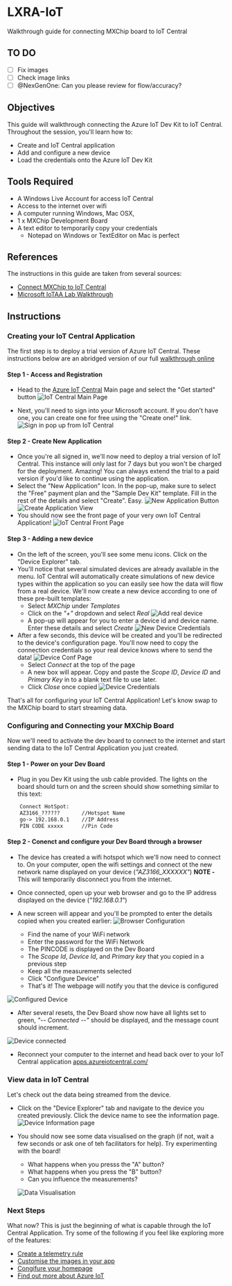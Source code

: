 # LXRA-IoT
Walkthrough guide for connecting MXChip board to IoT Central

## TO DO
- [ ] Fix images
- [ ] Check image links
- [ ] @NexGenOne: Can you please review for flow/accuracy?

## Objectives
This guide will walkthrough connecting the Azure IoT Dev Kit to IoT Central. Throughout the session, you'll learn how to:
- Create and IoT Central application
- Add and configure a new device
- Load the credentials onto the Azure IoT Dev Kit

## Tools Required
- A Windows Live Account for access IoT Central
- Access to the internet over wifi
- A computer running Windows, Mac OSX,
- 1 x MXChip Development Board
- A text editor to temporarily copy your credentials
  - Notepad on Windows or TextEditor on Mac is perfect

## References
The instructions in this guide are taken from several sources:
- [Connect MXChip to IoT Central](https://docs.microsoft.com/en-us/azure/iot-central/howto-connect-devkit)
- [Microsoft IoTAA Lab Walkthrough](https://github.com/mjksinc/IoTAA-MSFT-Lab)

## Instructions

### Creating your IoT Central Application
The first step is to deploy a trial version of Azure IoT Central. These instructions below are an abridged version of our full [walkthrough online](https://docs.microsoft.com/en-au/azure/iot-central/howto-create-application)

#### Step 1 - Access and Registration
- Head to the [Azure IoT Central](https://azure.microsoft.com/en-us/services/iot-central/) Main page and select the "Get started" button
![IoT Central Main Page](https://github.com/mjksinc/IoTAA-MSFT-Lab/blob/master/Reference_Images/IoTCentral_mainPage.PNG)

- Next, you'll need to sign into your Microsoft account. If you don't have one, you can create one for free using the "Create one!" link.
![Sign in pop up from IoT Central](https://github.com/mjksinc/IoTAA-MSFT-Lab/blob/master/Reference_Images/Sign-in_Page.PNG)

#### Step 2 - Create New Application
- Once you're all signed in, we'll now need to deploy a trial version of IoT Central. This instance will only last for 7 days but you won't be charged for the deployment. Amazing! You can always extend the trial to a paid version if you'd like to continue using the application. 
- Select the "New Application" Icon. In the pop-up, make sure to select the "Free" payment plan and the "Sample Dev Kit" template. Fill in the rest of the details and select "Create". Easy.
![New Application Button](https://github.com/mjksinc/IoTAA-MSFT-Lab/blob/master/Reference_Images/CreateApp_1.PNG)
![Create Application View](https://github.com/mjksinc/LXRA-IoT/blob/master/Images/1.CreateCentralApp.jpg)
- You should now see the front page of your very own IoT Central Application!
![IoT Central Front Page](https://github.com/mjksinc/LXRA-IoT/blob/master/Images/2.CentralFrontPage.jpg)

#### Step 3 - Adding a new device
- On the left of the screen, you'll see some menu icons. Click on the "Device Explorer" tab.
- You'll notice that several simulated devices are already available in the menu. IoT Central will automatically create simulations of new device types within the application so you can easily see how the data will flow from a real device. We'll now create a new device according to one of these pre-built templates:
  - Select *MXChip* under *Templates*  
  - Click on the *"+"* dropdown and select *Real*
![Add real device](https://github.com/mjksinc/LXRA-IoT/blob/master/Images/3.CreateNewDevice.jpg)
  - A pop-up will appear for you to enter a device id and device name. Enter these details and select *Create*
![New Device Credentials](https://github.com/mjksinc/LXRA-IoT/blob/master/Images/4.DetailsForNewDevice.jpg)
- After a few seconds, this device will be created and you'll be redirected to the device's configuration page. You'll now need to copy the connection credentials so your real device knows where to send the data!
![Device Conf Page](https://github.com/mjksinc/LXRA-IoT/blob/master/Images/4.5.NewDeviceScreen)
  - Select *Connect* at the top of the page
  - A new box will appear. Copy and paste the *Scope ID*, *Device ID* and *Primary Key* in to a blank text file to use later.
  - Click *Close* once copied
![Device Credentials](https://github.com/mjksinc/LXRA-IoT/blob/master/Images/5.DeviceConnectionCredentials.jpg)

That's all for configuring your IoT Central Application! Let's know swap to the MXChip board to start streaming data.

### Configuring and Connecting your MXChip Board
Now we'll need to activate the dev board to connect to the internet and start sending data to the IoT Central Application you just created.

#### Step 1 - Power on your Dev Board
- Plug in you Dev Kit using the usb cable provided. The lights on the board should turn on and the screen should show something similar to this text:
```HTML
    Connect HotSpot:
    AZ3166_??????       //Hotspot Name
    go-> 192.168.0.1    //IP Address
    PIN CODE xxxxx      //Pin Code
```

#### Step 2 - Conenct and configure your Dev Board through a browser
- The device has created a wifi hotspot which we'll now need to connect to. On your computer, open the wifi settings and connect ot the new network name displayed on your device (*"AZ3166_XXXXXX"*) **NOTE -** This will temporarily disconnect you from the internet. 
- Once connected, open up your web browser and go to the IP address displayed on the device (*"192.168.0.1"*)
- A new screen will appear and you'll be prompted to enter the details copied when you created earlier:
![Browser Configuration](https://github.com/mjksinc/LXRA-IoT/blob/master/Images/6.2.DeviceWebpageConf.jpg)

  - Find the name of your WiFi network 
  - Enter the password for the WiFi Network
  - The PINCODE is displayed on the Dev Board
  - The *Scope Id*, *Device Id*, and *Primary key* that you copied in a previous step 
  - Keep all the measurements selected
  - Click "Configure Device"
  - That's it! The webpage will notify you that the device is configured

![Configured Device](https://github.com/mjksinc/LXRA-IoT/blob/master/Images/6.3.deviceconfigured.png)

- After several resets, the Dev Board show now have all lights set to green, *"-- Connected --"* should be displayed, and the message count should increment.

![Device connected](https://github.com/mjksinc/LXRA-IoT/blob/master/Images/7.DeviceConnected.JPG)

- Reconnect your computer to the internet and head back over to your IoT Central application [apps.azureiotcentral.com/](apps.azureiotcentral.com/)

### View data in IoT Central
Let's check out the data being streamed from the device.

- Click on the "Device Explorer" tab and navigate to the device you created previously. Click the device name to see the information page.
![Device Information page](https://github.com/mjksinc/LXRA-IoT/blob/master/Images/8.NavigateToDevice.jpg)

- You should now see some data visualised on the graph (if not, wait a few seconds or ask one of teh facilitators for help). Try experimenting with the board!
  - What happens when you presss the "A" button?
  - What happens when you press the "B" button?
  - Can you influence the measurements?

  ![Data Visualisation](https://github.com/mjksinc/LXRA-IoT/blob/master/Images/9.VisualisedData.jpg)

### Next Steps
What now? This is just the beginning of what is capable through the IoT Central Application. Try some of the following if you feel like exploring more of the features:
- [Create a telemetry rule](https://docs.microsoft.com/en-us/azure/iot-central/howto-create-telemetry-rules)
- [Customise the images in your app](https://docs.microsoft.com/en-us/azure/iot-central/howto-prepare-images)
- [Congifure your homepage](https://docs.microsoft.com/en-us/azure/iot-central/howto-configure-homepage)
- [Find out more about Azure IoT](https://azure.microsoft.com/en-au/overview/iot/?site=mscom_iot)